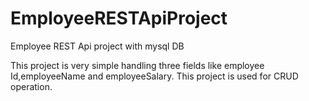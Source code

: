 # EmployeeRESTApiProject
Employee REST Api project with mysql DB

This project is very simple handling three fields like employee Id,employeeName and employeeSalary.
This project is used for CRUD operation.
